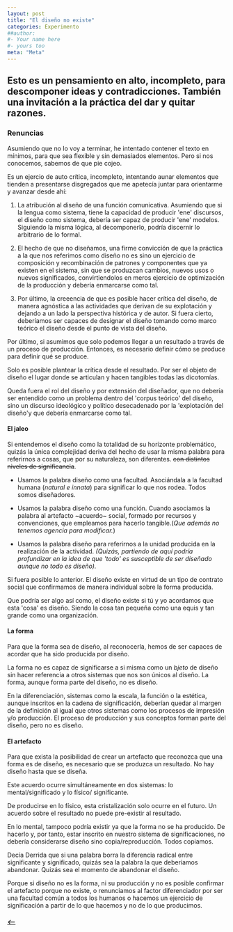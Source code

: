 ```yaml
---
layout: post
title: "El diseño no existe"
categories: Experimento
##author:
#- Your name here
#- yours too
meta: "Meta"
---
```


## Esto es un pensamiento en alto, incompleto, para descomponer ideas y contradicciones. También una invitación a la práctica del dar y quitar razones.


### Renuncias
Asumiendo que no lo voy a terminar, he intentado contener el texto en mínimos, para que sea flexible y sin demasiados elementos. Pero si nos conocemos, sabemos de que pie cojeo.

Es un ejercio de auto crítica, incompleto, intentando aunar elementos que tienden a presentarse disgregados que me apetecía juntar para orientarme y avanzar desde ahí:

1. La atribución al diseño de una función comunicativa. Asumiendo que si la lengua como sistema, tiene la capacidad de producir 'ene' discursos, el diseño como sistema, debería ser capaz de producir 'ene' modelos. Siguiendo la misma lógica, al decomponerlo, podría discernir lo arbitrario de lo formal.

3. El hecho de que no diseñamos, una firme convicción de que la práctica a la que
nos referimos como diseño no es sino un ejercicio de composición y recombinación
de patrones y componentes que ya existen en el sistema, sin que se produzcan
cambios, nuevos usos o nuevos significados, convirtiendolos en meros ejercicio
de optimización de la producción y debería enmarcarse como tal.

4. Por último, la creeencia de que es posible hacer crítica del diseño, de
manera agnóstica a las actividades que derivan de su explotación y dejando a un
lado la perspectiva histórica y de autor. Si fuera cierto, deberíamos ser capaces
de designar el diseño tomando como marco teórico el diseño desde el punto de
vista del diseño.

Por último, si asumimos que solo podemos llegar a un resultado a través de
un proceso de producción. Entonces, es necesario definir cómo se produce para
definir qué se produce.

Solo es posible plantear la crítica desde el resultado. Por ser el objeto
de diseño el lugar donde se articulan y hacen tangibles todas las dicotomías.


Queda fuera el rol del diseño y por extensión del diseñador, que no debería ser entendido como un problema dentro del 'corpus teórico' del diseño, sino un discurso ideológico y político desecadenado por la 'explotación del diseño'y que debería enmarcarse como tal.

#### El jaleo
Si entendemos el diseño como la totalidad de su horizonte problemático, quizás la
única complejidad deriva del hecho de usar la misma palabra para referirnos a cosas,
que por su naturaleza, son diferentes. ~~con distintos niveles de significancia~~.

- Usamos la palabra diseño como una facultad. Asociándala a la facultad humana (*natural e innata*) para significar lo que nos rodea. Todos somos diseñadores.

- Usamos la palabra diseño como una función. Cuando asociamos la palabra al artefacto ~acuerdo~ social, formado por recursos y convenciones, que empleamos para hacerlo tangible.(*Que además no tenemos agencia para modificar.*)

- Usamos la palabra diseño para referirnos a la unidad producida en la realización de la actividad. *(Quizás, partiendo de aquí podría profundizar en la idea de que 'todo' es susceptible de ser diseñado aunque no todo es diseño).*

Si fuera posible lo anterior. El diseño existe en virtud de un tipo de contrato social que confirmamos de manera individual sobre la forma producida.

Que podría ser algo así como, el diseño existe si tú y yo acordamos que esta 'cosa' es diseño. Siendo la cosa tan pequeña como una equis y tan grande como una organización.

#### La forma
Para que la forma sea de diseño, al reconocerla, hemos de ser capaces de acordar
que ha sido producida por diseño.

La forma no es capaz de significarse a si misma como un *bjeto* de diseño sin hacer referencia a otros sistemas que nos son únicos al diseño. La forma, aunque forma parte del diseño, no es diseño.

En la diferenciación, sistemas como la escala, la función o la estética, aunque inscritos en la cadena de significación, deberían quedar al margen de la definición al igual que otros sistemas como los procesos de impresión y/o producción. El proceso de producción y sus conceptos forman parte del diseño, pero no es diseño.

#### El artefacto
Para que exista la posibilidad de crear un artefacto que reconozca que una forma es de diseño, es necesario que se produzca un resultado. No hay diseño hasta que se diseña.

Este acuerdo ocurre simultáneamente en dos sistemas: lo mental/significado y lo físico/ significante.

De producirse en lo físico, esta cristalización solo ocurre en el futuro. Un acuerdo sobre el resultado no puede pre-existir al resultado.

En lo mental, tampoco podría existir ya que la forma no se ha producido. De hacerlo y, por tanto, estar inscrito en nuestro sistema de significaciones, no debería  considerarse diseño sino copia/reproducción. Todos copiamos.

Decía Derrida que si una palabra borra la diferencia radical entre significante
y significado, quizás sea la palabra la que deberíamos abandonar. Quizás sea el momento de abandonar el diseño.

Porque si diseño no es la forma, ni su producción y no es posible confirmar el artefacto porque no existe, o renunciamos al factor diferenciador por ser una facultad común a todos los humanos o hacemos un ejercicio de significación a partir de lo que hacemos y no de lo que producimos.




##### [⟵](/../../incomplete/index.html)
